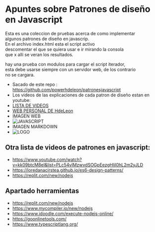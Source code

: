 # Apuntes sobre Patrones de diseño en Javascript

Esta es una coleccion de pruebas acerca de como implementar\
algunos patrones de diseño en javascrip.\
En el archivo index.html esta el script activo\
descomentar el que se quiera usar e ir mirando la consola\
que x alli se veran los resultados.

hay una prueba con modulos para cargar el script iterador,\
esta debe usarse siempre con un servidor web, de los contrario \
no se cargara.


- Sacado de este repo : https://github.com/powerhdeleon/patronesjavascript
- Los videos de las explicaciones de cada patron de diseño estan en youtube:
- [LISTA DE VIDEOS](https://www.youtube.com/watch?v=N-NnxiVln8I&list=PLWYKfSbdsjJiwd7H_eDd9WvyXKF8PRUIS&index=1)
- [WEB PERSONAL DE HdeLeon](https://hdeleon.net/)
- IMAGEN WEB
- <image src="https://upload.wikimedia.org/wikipedia/commons/thumb/9/99/Unofficial_JavaScript_logo_2.svg/240px-Unofficial_JavaScript_logo_2.svg.png" alt="JAVASCRIPT">
- IMAGEN MARKDOWN
- ![LOGO](https://upload.wikimedia.org/wikipedia/commons/thumb/9/99/Unofficial_JavaScript_logo_2.svg/240px-Unofficial_JavaScript_logo_2.svg.png "logo de javascript")

## Otra lista de videos de patrones en javascript:
- https://www.youtube.com/watch?v=kk09btcM8eI&list=PLc54vIMzwvdSOGpEezgHljl0hL2m2yJLD
- https://loredanacirstea.github.io/es6-design-patterns/
- https://replit.com/new/nodejs

## Apartado herramientas
- https://replit.com/new/nodejs
- https://www.mycompiler.io/new/nodejs
- https://www.jdoodle.com/execute-nodejs-online/
- https://goonlinetools.com/
- https://www.typescriptlang.org/


